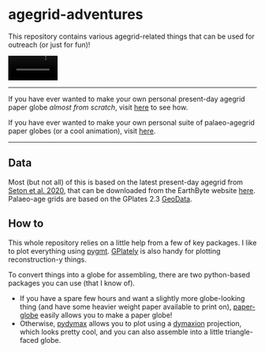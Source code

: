 # agegrid-adventures

This repository contains various agegrid-related things that can be used for outreach (or just for fun)!

<video autoplay loop src="https://github.com/nickywright/agegrid-adventures/assets/19943774/a75d79f3-6a2f-4a32-89c7-6edca99ee76d" controls="" style="max-width: 100px;">
</video>

---

If you have ever wanted to make your own personal present-day agegrid paper globe *almost from scratch*, visit [here](agegrid_printable_globe.ipynb) to see how.

If you have ever wanted to make your own personal suite of palaeo-agegrid paper globes (or a cool animation), visit [here](agegrid-palaeo_printable_globe.ipynb).

---

## Data
Most (but not all) of this is based on the latest present-day agegrid from [Seton et al. 2020]((https://doi.org/10.1029/2020GC009214)), that can be downloaded from the EarthByte website [here](https://earthbyte.org/webdav/ftp/earthbyte/agegrid/2020/). Palaeo-age grids are based on the GPlates 2.3 [GeoData](https://www.earthbyte.org/gplates-2-3-software-and-data-sets/).

## How to

This whole repository relies on a little help from a few of key packages. 
I like to plot everything using [pygmt](https://www.pygmt.org/). [GPlately](https://github.com/GPlates/gplately) is also handy for plotting reconstruction-y things.

To convert things into a globe for assembling, there are two python-based packages you can use (that I know of). 
- If you have a spare few hours and want a slightly more globe-looking thing (and have some heavier weight paper available to print on), [paper-globe](https://github.com/joachimesque/paper-globe) easily allows you to make a paper globe!
- Otherwise, [pydymax](https://github.com/Teque5/pydymax) allows you to plot using a [dymaxion](https://en.wikipedia.org/wiki/Dymaxion_map) projection, which looks pretty cool, and you can also assemble into a little triangle-faced globe.  
